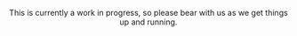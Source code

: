 <div align="center">

This is currently a work in progress, so please bear with us as we get things up and running.

</div>


